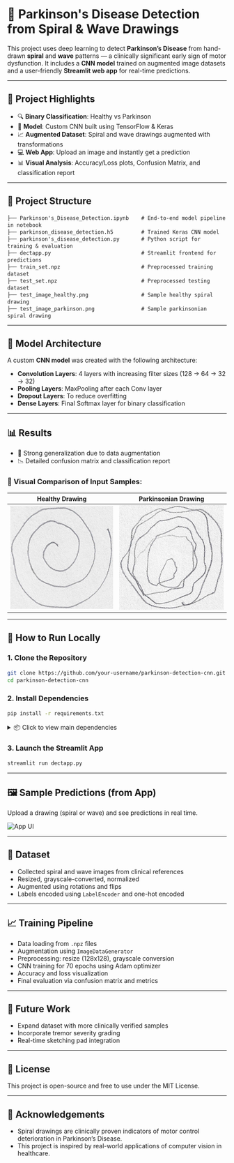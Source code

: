 
# 🧠 Parkinson's Disease Detection from Spiral & Wave Drawings

This project uses deep learning to detect **Parkinson’s Disease** from hand-drawn **spiral** and **wave** patterns — a clinically significant early sign of motor dysfunction. It includes a **CNN model** trained on augmented image datasets and a user-friendly **Streamlit web app** for real-time predictions.

---

## 📌 Project Highlights

- 🔍 **Binary Classification**: Healthy vs Parkinson  
- 🧠 **Model**: Custom CNN built using TensorFlow & Keras  
- 📈 **Augmented Dataset**: Spiral and wave drawings augmented with transformations  
- 💻 **Web App**: Upload an image and instantly get a prediction  
- 📊 **Visual Analysis**: Accuracy/Loss plots, Confusion Matrix, and classification report  

---

## 📂 Project Structure

```
├── Parkinson's_Disease_Detection.ipynb    # End-to-end model pipeline in notebook  
├── parkinson_disease_detection.h5         # Trained Keras CNN model  
├── parkinson's_disease_detection.py       # Python script for training & evaluation  
├── dectapp.py                             # Streamlit frontend for predictions  
├── train_set.npz                          # Preprocessed training dataset  
├── test_set.npz                           # Preprocessed testing dataset  
├── test_image_healthy.png                 # Sample healthy spiral drawing  
├── test_image_parkinson.png               # Sample parkinsonian spiral drawing  
```

---

## 🧪 Model Architecture

A custom **CNN model** was created with the following architecture:

- **Convolution Layers**: 4 layers with increasing filter sizes (128 → 64 → 32 → 32)  
- **Pooling Layers**: MaxPooling after each Conv layer  
- **Dropout Layers**: To reduce overfitting  
- **Dense Layers**: Final Softmax layer for binary classification  

---

## 📊 Results

- 🔄 Strong generalization due to data augmentation  
- 📉 Detailed confusion matrix and classification report  

### 🔬 Visual Comparison of Input Samples:

| Healthy Drawing | Parkinsonian Drawing |
|------------------|----------------------|
| ![Healthy](test_image_healthy.png) | ![Parkinson](test_image_parkinson.png) |

---

## 🚀 How to Run Locally

### 1. Clone the Repository
```bash
git clone https://github.com/your-username/parkinson-detection-cnn.git
cd parkinson-detection-cnn
```

### 2. Install Dependencies
```bash
pip install -r requirements.txt
```

<details>
<summary>📦 Click to view main dependencies</summary>

- `streamlit`  
- `tensorflow`  
- `opencv-python`  
- `scikit-learn`  
- `matplotlib`  
- `seaborn`  

</details>

### 3. Launch the Streamlit App
```bash
streamlit run dectapp.py
```

---

## 🖼️ Sample Predictions (from App)

Upload a drawing (spiral or wave) and see predictions in real time.

<img src="https://via.placeholder.com/400x250?text=Upload+Page+UI" alt="App UI" />

---

## 🧠 Dataset

- Collected spiral and wave images from clinical references  
- Resized, grayscale-converted, normalized  
- Augmented using rotations and flips  
- Labels encoded using `LabelEncoder` and one-hot encoded  

---

## 📈 Training Pipeline

- Data loading from `.npz` files  
- Augmentation using `ImageDataGenerator`  
- Preprocessing: resize (128x128), grayscale conversion  
- CNN training for 70 epochs using Adam optimizer  
- Accuracy and loss visualization  
- Final evaluation via confusion matrix and metrics  

---

## 🏁 Future Work

- Expand dataset with more clinically verified samples  
- Incorporate tremor severity grading  
- Real-time sketching pad integration  

---

## 📃 License

This project is open-source and free to use under the MIT License.

---

## 🙌 Acknowledgements

- Spiral drawings are clinically proven indicators of motor control deterioration in Parkinson’s Disease.  
- This project is inspired by real-world applications of computer vision in healthcare.
